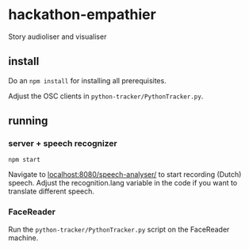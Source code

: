 # hackathon-empathier
Story audioliser and visualiser

## install

Do an `npm install` for installing all prerequisites.

Adjust the OSC clients in `python-tracker/PythonTracker.py`.

## running

### server + speech recognizer
`npm start`

Navigate to [localhost:8080/speech-analyser/](http://localhost:8080/speech-analyser/)
to start recording (Dutch) speech. Adjust the recognition.lang variable
in the code if you want to translate different speech.

### FaceReader
Run the `python-tracker/PythonTracker.py` script on the FaceReader machine.

